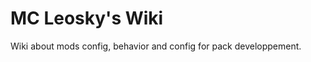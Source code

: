 <!-- TITLE: MC Leosky's Wiki -->
<!-- SUBTITLE: Mod's behavior and config -->

# MC Leosky's Wiki
Wiki about mods config, behavior and config for pack developpement. 
